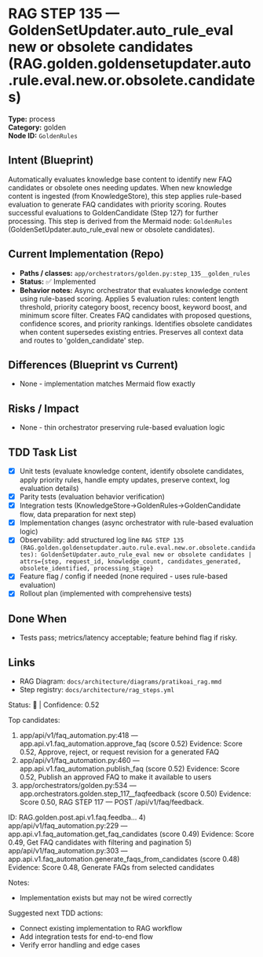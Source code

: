 # RAG STEP 135 — GoldenSetUpdater.auto_rule_eval new or obsolete candidates (RAG.golden.goldensetupdater.auto.rule.eval.new.or.obsolete.candidates)

**Type:** process  
**Category:** golden  
**Node ID:** `GoldenRules`

## Intent (Blueprint)
Automatically evaluates knowledge base content to identify new FAQ candidates or obsolete ones needing updates. When new knowledge content is ingested (from KnowledgeStore), this step applies rule-based evaluation to generate FAQ candidates with priority scoring. Routes successful evaluations to GoldenCandidate (Step 127) for further processing. This step is derived from the Mermaid node: `GoldenRules` (GoldenSetUpdater.auto_rule_eval new or obsolete candidates).

## Current Implementation (Repo)
- **Paths / classes:** `app/orchestrators/golden.py:step_135__golden_rules`
- **Status:** ✅ Implemented
- **Behavior notes:** Async orchestrator that evaluates knowledge content using rule-based scoring. Applies 5 evaluation rules: content length threshold, priority category boost, recency boost, keyword boost, and minimum score filter. Creates FAQ candidates with proposed questions, confidence scores, and priority rankings. Identifies obsolete candidates when content supersedes existing entries. Preserves all context data and routes to 'golden_candidate' step.

## Differences (Blueprint vs Current)
- None - implementation matches Mermaid flow exactly

## Risks / Impact
- None - thin orchestrator preserving rule-based evaluation logic

## TDD Task List
- [x] Unit tests (evaluate knowledge content, identify obsolete candidates, apply priority rules, handle empty updates, preserve context, log evaluation details)
- [x] Parity tests (evaluation behavior verification)
- [x] Integration tests (KnowledgeStore→GoldenRules→GoldenCandidate flow, data preparation for next step)
- [x] Implementation changes (async orchestrator with rule-based evaluation logic)
- [x] Observability: add structured log line
  `RAG STEP 135 (RAG.golden.goldensetupdater.auto.rule.eval.new.or.obsolete.candidates): GoldenSetUpdater.auto_rule_eval new or obsolete candidates | attrs={step, request_id, knowledge_count, candidates_generated, obsolete_identified, processing_stage}`
- [x] Feature flag / config if needed (none required - uses rule-based evaluation)
- [x] Rollout plan (implemented with comprehensive tests)

## Done When
- Tests pass; metrics/latency acceptable; feature behind flag if risky.

## Links
- RAG Diagram: `docs/architecture/diagrams/pratikoai_rag.mmd`
- Step registry: `docs/architecture/rag_steps.yml`


<!-- AUTO-AUDIT:BEGIN -->
Status: 🔌  |  Confidence: 0.52

Top candidates:
1) app/api/v1/faq_automation.py:418 — app.api.v1.faq_automation.approve_faq (score 0.52)
   Evidence: Score 0.52, Approve, reject, or request revision for a generated FAQ
2) app/api/v1/faq_automation.py:460 — app.api.v1.faq_automation.publish_faq (score 0.52)
   Evidence: Score 0.52, Publish an approved FAQ to make it available to users
3) app/orchestrators/golden.py:534 — app.orchestrators.golden.step_117__faqfeedback (score 0.50)
   Evidence: Score 0.50, RAG STEP 117 — POST /api/v1/faq/feedback.

ID: RAG.golden.post.api.v1.faq.feedba...
4) app/api/v1/faq_automation.py:229 — app.api.v1.faq_automation.get_faq_candidates (score 0.49)
   Evidence: Score 0.49, Get FAQ candidates with filtering and pagination
5) app/api/v1/faq_automation.py:303 — app.api.v1.faq_automation.generate_faqs_from_candidates (score 0.48)
   Evidence: Score 0.48, Generate FAQs from selected candidates

Notes:
- Implementation exists but may not be wired correctly

Suggested next TDD actions:
- Connect existing implementation to RAG workflow
- Add integration tests for end-to-end flow
- Verify error handling and edge cases
<!-- AUTO-AUDIT:END -->